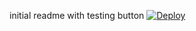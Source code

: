 initial readme with testing button
[![Deploy](https://www.herokucdn.com/deploy/button.svg)](https://heroku.com/deploy)